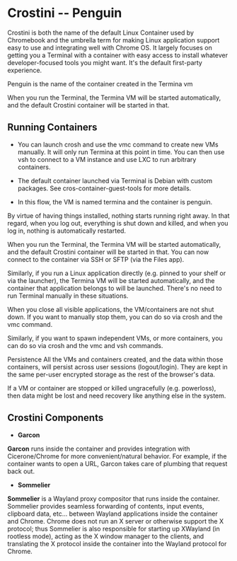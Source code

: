 # Crostini -- Penguin

Crostini is both the name of the default Linux Container used by Chromebook and the umbrella term for making Linux application support easy to use and integrating well with Chrome OS. It largely focuses on getting you a Terminal with a container with easy access to install whatever developer-focused tools you might want. It's the default first-party experience.

Penguin is the name of the container created in the Termina vm

When you run the Terminal, the Termina VM will be started automatically, and the default Crostini container will be started in that. 

## Running Containers

* You can launch crosh and use the vmc command to create new VMs manually. It will only run Termina at this point in time. You can then use vsh to connect to a VM instance and use LXC to run arbitrary containers.

* The default container launched via Terminal is Debian with custom packages. See cros-container-guest-tools for more details.

* In this flow, the VM is named termina and the container is penguin.




By virtue of having things installed, nothing starts running right away. In that regard, when you log out, everything is shut down and killed, and when you log in, nothing is automatically restarted.

When you run the Terminal, the Termina VM will be started automatically, and the default Crostini container will be started in that. You can now connect to the container via SSH or SFTP (via the Files app).

Similarly, if you run a Linux application directly (e.g. pinned to your shelf or via the launcher), the Termina VM will be started automatically, and the container that application belongs to will be launched. There's no need to run Terminal manually in these situations.

When you close all visible applications, the VM/containers are not shut down. If you want to manually stop them, you can do so via crosh and the vmc command.

Similarly, if you want to spawn independent VMs, or more containers, you can do so via crosh and the vmc and vsh commands.

Persistence
All the VMs and containers created, and the data within those containers, will persist across user sessions (logout/login). They are kept in the same per-user encrypted storage as the rest of the browser's data.

If a VM or container are stopped or killed ungracefully (e.g. powerloss), then data might be lost and need recovery like anything else in the system.


## Crostini Components

* **Garcon** 

**Garcon** runs inside the container and provides integration with Cicerone/Chrome for more convenient/natural behavior. For example, if the container wants to open a URL, Garcon takes care of plumbing that request back out.

* **Sommelier** 

**Sommelier** is a Wayland proxy compositor that runs inside the container. Sommelier provides seamless forwarding of contents, input events, clipboard data, etc... between Wayland applications inside the container and Chrome. Chrome does not run an X server or otherwise support the X protocol; thus Sommelier is also responsible for starting up XWayland (in rootless mode), acting as the X window manager to the clients, and translating the X protocol inside the container into the Wayland protocol for Chrome.
